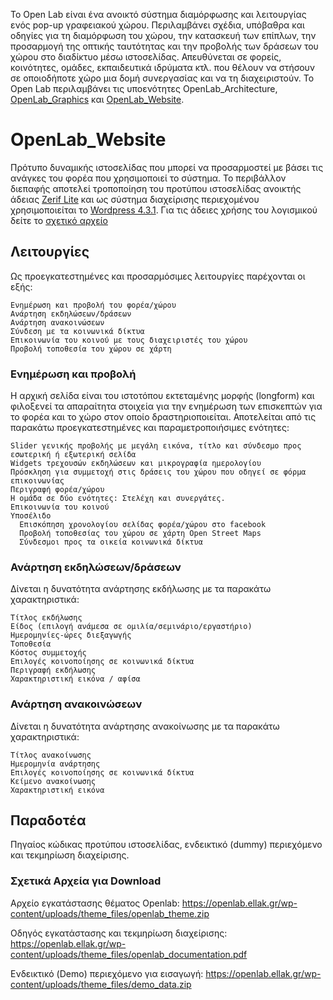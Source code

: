 
Το Open Lab είναι ένα ανοικτό σύστημα διαμόρφωσης και λειτουργίας ενός pop-up γραφειακού χώρου. Περιλαμβάνει σχέδια, υπόβαθρα και οδηγίες για τη διαμόρφωση του χώρου, την κατασκευή των επίπλων, την προσαρμογή της οπτικής ταυτότητας και την προβολής των δράσεων του χώρου στο διαδίκτυο μέσω ιστοσελίδας. Απευθύνεται σε φορείς, κοινότητες, ομάδες, εκπαιδευτικά ιδρύματα κτλ. που θέλουν να στήσουν σε οποιοδήποτε χώρο μια δομή συνεργασίας και να τη διαχειριστούν. Το Open Lab περιλαμβάνει τις υποενότητες OpenLab_Architecture, [OpenLab_Graphics](https://github.com/eellak/OpenLab_Graphics) και [OpenLab_Website](https://github.com/eellak/OpenLab_Website). 

# OpenLab_Website

Πρότυπο δυναμικής ιστοσελίδας που μπορεί να προσαρμοστεί με βάσει τις ανάγκες του φορέα που χρησιμοποιεί το σύστημα. Το περιβάλλον διεπαφής αποτελεί τροποποίηση του προτύπου ιστοσελίδας ανοικτής άδειας [Zerif Lite](http://themeisle.com/themes/zerif-lite/) και ως σύστημα διαχείρισης περιεχομένου χρησιμοποιείται το [Wordpress 4.3.1](https://el.wordpress.org/). Για τις άδειες χρήσης του λογισμικού δείτε το [σχετικό αρχείο](docs/licence.txt) 

## Λειτουργίες ##

Ως προεγκατεστημένες και προσαρμόσιμες λειτουργίες παρέχονται οι εξής: 

	Eνημέρωση και προβολή του φορέα/χώρου 
	Aνάρτηση εκδηλώσεων/δράσεων
	Aνάρτηση ανακοινώσεων 
	Σύνδεση με τα κοινωνικά δίκτυα
	Επικοινωνία του κοινού με τους διαχειριστές του χώρου
	Προβολή τοποθεσία του χώρου σε χάρτη

### Ενημέρωση και προβολή ###

Η αρχική σελίδα είναι του ιστοτόπου εκτεταμένης μορφής (longform) και φιλοξενεί τα απαραίτητα στοιχεία για την ενημέρωση των επισκεπτών για το φορέα και το χώρο στον οποίο δραστηριοποιείται. Αποτελείται από τις παρακάτω προεγκατεστημένες και παραμετροποιήσιμες ενότητες:

	Slider γενικής προβολής με μεγάλη εικόνα, τίτλο και σύνδεσμο προς εσωτερική ή εξωτερική σελίδα 
	Widgets τρεχουσών εκδηλώσεων και μικρογραφία ημερολογίου
	Πρόσκληση για συμμετοχή στις δράσεις του χώρου που οδηγεί σε φόρμα επικοινωνίας
	Περιγραφή φορέα/χώρου
	Η ομάδα σε δύο ενότητες: Στελέχη και συνεργάτες.
	Επικοινωνία του κοινού
	Υποσέλιδο
	  Επισκόπηση χρονολογίου σελίδας φορέα/χώρου στο facebook
	  Προβολή τοποθεσίας του χώρου σε χάρτη Open Street Maps
	  Σύνδεσμοι προς τα οικεία κοινωνικά δίκτυα
	
### Ανάρτηση εκδηλώσεων/δράσεων  ###

Δίνεται η δυνατότητα ανάρτησης εκδήλωσης με τα παρακάτω χαρακτηριστικά:

	Τίτλος εκδήλωσης
	Είδος (επιλογή ανάμεσα σε ομιλία/σεμινάριο/εργαστήριο)
	Ημερομηνίες-ώρες διεξαγωγής
	Τοποθεσία
	Κόστος συμμετοχής
	Επιλογές κοινοποίησης σε κοινωνικά δίκτυα
	Περιγραφή εκδήλωσης
	Χαρακτηριστική εικόνα / αφίσα

### Ανάρτηση ανακοινώσεων  ###

Δίνεται η δυνατότητα ανάρτησης ανακοίνωσης με τα παρακάτω χαρακτηριστικά:

	Τίτλος ανακοίνωσης
	Ημερομηνία ανάρτησης
	Επιλογές κοινοποίησης σε κοινωνικά δίκτυα
	Κείμενο ανακοίνωσης
	Χαρακτηριστική εικόνα

## Παραδοτέα ##

Πηγαίος κώδικας προτύπου ιστοσελίδας, ενδεικτικό (dummy) περιεχόμενο και τεκμηρίωση διαχείρισης.

### Σχετικά Αρχεία για Download ###

Αρχείο εγκατάστασης θέματος Openlab:
https://openlab.ellak.gr/wp-content/uploads/theme_files/openlab_theme.zip

Οδηγός εγκατάστασης και τεκμηρίωση διαχείρισης:
https://openlab.ellak.gr/wp-content/uploads/theme_files/openlab_documentation.pdf

Ενδεικτικό (Demo) περιεχόμενο για εισαγωγή:
https://openlab.ellak.gr/wp-content/uploads/theme_files/demo_data.zip
